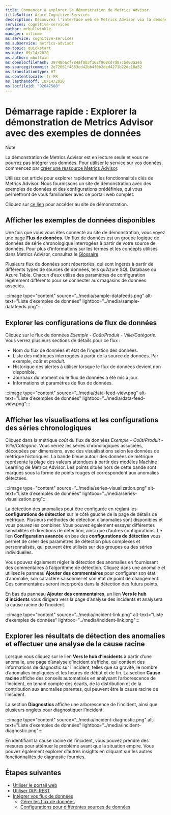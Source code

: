 ```yaml
---
title: Commencer à explorer la démonstration de Metrics Advisor
titleSuffix: Azure Cognitive Services
description: Découvrez l’interface web de Metrics Advisor via la démonstration que nous fournissons
services: cognitive-services
author: mrbullwinkle
manager: nitinme
ms.service: cognitive-services
ms.subservice: metrics-advisor
ms.topic: quickstart
ms.date: 09/14/2020
ms.author: mbullwin
ms.openlocfilehash: 39748bacf784af0b3f162f960cd7d87cbd03a2eb
ms.sourcegitcommit: 2e72661f4853cd42bb4f0b2ded4271b22dc10a52
ms.translationtype: HT
ms.contentlocale: fr-FR
ms.lasthandoff: 10/14/2020
ms.locfileid: "92047588"
---
```

# <a name="quickstart-explore-the-metrics-advisor-demo-with-example-data"></a>Démarrage rapide : Explorer la démonstration de Metrics Advisor avec des exemples de données

> [!Note]
> La démonstration de Metrics Advisor est en lecture seule et vous ne pourrez pas intégrer vos données. Pour utiliser le service sur vos données, commencez par [créer une ressource Metrics Advisor](web-portal.md).

Utilisez cet article pour explorer rapidement les fonctionnalités clés de Metrics Advisor. Nous fournissons un site de démonstration avec des exemples de données et des configurations prédéfinies, qui vous permettront de vous familiariser avec ce portail web complet.

Cliquez sur [ce lien](https://aka.ms/MetricsAdvisor/Demo) pour accéder au site de démonstration.

## <a name="view-the-available-sample-data"></a>Afficher les exemples de données disponibles

Une fois que vous vous êtes connecté au site de démonstration, vous voyez une page **Flux de données**. Un flux de données est un groupe logique de données de série chronologique interrogées à partir de votre source de données. Pour plus d’informations sur les termes et les concepts utilisés dans Metrics Advisor, consultez le [Glossaire](../glossary.md). 

Plusieurs flux de données sont répertoriés, qui sont ingérés à partir de différents types de sources de données, tels qu’Azure SQL Database ou Azure Table. Chacun d’eux utilise des paramètres de configuration légèrement différents pour se connecter aux magasins de données associés.

:::image type="content" source="../media/sample-datafeeds.png" alt-text="Liste d’exemples de données" lightbox="../media/sample-datafeeds.png":::

## <a name="explore-the-data-feed-configurations"></a>Explorer les configurations de flux de données

Cliquez sur le flux de données *Exemple - Coût/Produit - Ville/Catégorie*. Vous verrez plusieurs sections de détails pour ce flux :

* Nom du flux de données et état de l’ingestion des données.
* Liste des métriques interrogées à partir de la source de données. Par exemple, *coût* et *produit*. 
* Historique des alertes à utiliser lorsque le flux de données devient non disponible. 
* Journaux du moment où le flux de données a été mis à jour.   
* Informations et paramètres de flux de données.

:::image type="content" source="../media/data-feed-view.png" alt-text="Liste d’exemples de données" lightbox="../media/data-feed-view.png":::


## <a name="view-time-series-visualizations-and-configurations"></a>Afficher les visualisations et les configurations des séries chronologiques

Cliquez dans la métrique *coût* du flux de données *Exemple - Coût/Produit - Ville/Catégorie*. Vous verrez les séries chronologiques associées, découpées par dimensions, avec des visualisations selon les données de métrique historiques. La bande bleue autour des données de métrique représente la plage des valeurs attendues à partir des modèles Machine Learning de Metrics Advisor. Les points situés hors de cette bande sont marqués sous la forme de points rouges et correspondent aux anomalies détectées. 

:::image type="content" source="../media/series-visualization.png" alt-text="Liste d’exemples de données" lightbox="../media/series-visualization.png":::

La détection des anomalies peut être configurée en réglant les **configurations de détection** sur le côté gauche de la page de détails de métrique. Plusieurs méthodes de détection d’anomalies sont disponibles et vous pouvez les combiner. Vous pouvez également essayer différentes sensibilités et directions de détection, ainsi que d’autres configurations. Le lien **Configuration avancée** en bas des **configurations de détection** vous permet de créer des paramètres de détection plus complexes et personnalisés, qui peuvent être utilisés sur des groupes ou des séries individuelles. 

Vous pouvez également régler la détection des anomalies en fournissant des commentaires à l’algorithme de détection. Cliquez dans une anomalie et utilisez le panneau **Ajouter des commentaires** pour configurer son état d’anomalie, son caractère saisonnier et son état de point de changement. Ces commentaires seront incorporés dans la détection des futurs points.  

En bas du panneau **Ajouter des commentaires**, un lien **Vers le hub d’incidents** vous dirigera vers la page d’analyse des incidents et analysera la cause racine de l’incident.  

:::image type="content" source="../media/incident-link.png" alt-text="Liste d’exemples de données" lightbox="../media/incident-link.png":::

## <a name="explore-anomaly-detection-results-and-perform-root-cause-analysis"></a>Explorer les résultats de détection des anomalies et effectuer une analyse de la cause racine

Lorsque vous cliquez sur le lien **Vers le hub d’incidents** à partir d’une anomalie, une page d’analyse d’incident s’affiche, qui contient des informations de diagnostic sur l’incident, telles que sa gravité, le nombre d’anomalies impliquées et les heures de début et de fin. La section **Cause racine** affiche des conseils automatisés en analysant l’arborescence de l’incident, en tenant compte des écarts, de la distribution et de la contribution aux anomalies parentes, qui peuvent être la cause racine de l’incident.

La section **Diagnostics** affiche une arborescence de l’incident, ainsi que plusieurs onglets pour diagnostiquer l’incident.

:::image type="content" source="../media/incident-diagnostic.png" alt-text="Liste d’exemples de données" lightbox="../media/incident-diagnostic.png":::

En identifiant la cause racine de l’incident, vous pouvez prendre des mesures pour atténuer le problème avant que la situation empire. Vous pouvez également explorer d’autres insights en cliquant sur les autres fonctionnalités de diagnostic fournies. 

## <a name="next-steps"></a>Étapes suivantes

- [Utiliser le portail web](web-portal.md)
- [Utiliser l’API REST](rest-api.md)
- [Intégrer vos flux de données](../how-tos/onboard-your-data.md)
    - [Gérer les flux de données](../how-tos/manage-data-feeds.md)
    - [Configurations pour différentes sources de données](../data-feeds-from-different-sources.md)
